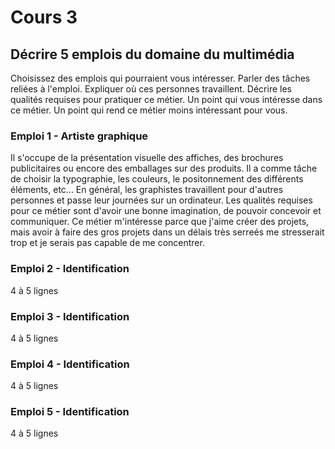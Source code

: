 # Cours 3
## Décrire 5 emplois du domaine du multimédia
Choisissez des emplois qui pourraient vous intéresser.  Parler des tâches reliées à l'emploi. Expliquer où ces personnes travaillent. Décrire les qualités requises pour pratiquer ce métier. Un point qui vous intéresse dans ce métier. Un point qui rend ce métier moins intéressant pour vous. 

### Emploi 1 - Artiste graphique 
Il s'occupe de la présentation visuelle des affiches, des brochures publicitaires ou encore des emballages sur des produits. Il a comme tâche de choisir la typographie, les couleurs, le positonnement des différents éléments, etc... En général, les graphistes travaillent pour d'autres personnes et passe leur journées sur un ordinateur. Les qualités requises pour ce métier sont d'avoir une bonne imagination, de pouvoir concevoir et communiquer. Ce métier m'intéresse parce que j'aime créer des projets, mais avoir à faire des gros projets dans un délais très serreés me stresserait trop et je serais pas capable de me concentrer.

### Emploi 2 - Identification
4 à 5 lignes

### Emploi 3 - Identification
4 à 5 lignes 

### Emploi 4 - Identification
4 à 5 lignes

### Emploi 5 - Identification
4 à 5 lignes


